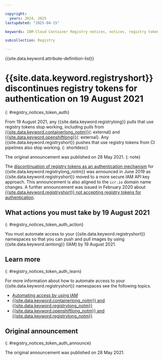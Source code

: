 ```yaml
---

copyright:
  years: 2024, 2025
lastupdated: "2025-04-15"

keywords: IBM Cloud Container Registry notices, notices, registry tokens, authentication

subcollection: Registry

---
```


{{site.data.keyword.attribute-definition-list}}

# {{site.data.keyword.registryshort}} discontinues registry tokens for authentication on 19 August 2021
{: #registry_notices_token_auth}

From 19 August 2021, any {{site.data.keyword.registrylong}} pulls that use registry tokens stop working, including pulls from [{{site.data.keyword.containerlong_notm}}](https://www.ibm.com/products/kubernetes-service){: external} and [{{site.data.keyword.openshiftlong}}](https://www.ibm.com/products/openshift){: external}. Any {{site.data.keyword.registryshort}} pushes that use registry tokens from CI pipelines also stop working.
{: shortdesc}

The original announcement was published on 28 May 2021.
{: note}

The [discontinuation of registry tokens as an authentication mechanism](/docs/Registry?topic=Registry-registry_notices_token) for {{site.data.keyword.registrylong_notm}} was announced in June 2019 as {{site.data.keyword.registryshort}} moved to a more secure IAM API key approach. This announcement is also aligned to the `icr.io` domain name changes. A further announcement was issued in February 2020 about [{{site.data.keyword.registryshort}} not accepting registry tokens for authentication](/docs/Registry?topic=Registry-registry_notices_uaa_token).

## What actions you must take by 19 August 2021
{: #registry_notices_token_auth_action}

You must automate access to your {{site.data.keyword.registryshort}} namespaces so that you can push and pull images by using {{site.data.keyword.iamlong}} (IAM) by 19 August 2021.

## Learn more
{: #registry_notices_token_auth_learn}

For more information about how to automate access to your {{site.data.keyword.registryshort}} namespaces see the following topics.

- [Automating access by using IAM](/docs/Registry?topic=Registry-registry_access)
- [{{site.data.keyword.containerlong_notm}} and {{site.data.keyword.registrylong_notm}}](/docs/containers?topic=containers-registry)
- [{{site.data.keyword.openshiftlong_notm}} and {{site.data.keyword.registrylong_notm}}](/docs/openshift?topic=openshift-registry#openshift_iccr)

## Original announcement
{: #registry_notices_token_auth_announce}

The original announcement was published on 28 May 2021.
